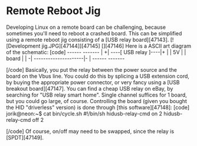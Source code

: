 # Remote Reboot Jig
Developing Linux on a remote board can be challenging, because sometimes you'll need to reboot a crashed board. This can be simplified using a remote reboot jig consisting of a [USB relay board][47143]. 
[![Development jig.JPG][47144]][47145]
[][47146]
Here is a ASCII art diagram of the schematic: 
[code] 
     ------                        -------
    |     +| ----[ USB relay ]----|+      |
    | 5V   |                      | board |
    |     -| ---------------------|-      |
     ------                        -------
    
[/code]
Basically, you put the relay between the power source and the board on the Vbus line. You could do this by splicing a USB extension cord, by buying the appropriate power connector, or very fancy using a [USB breakout board][47147]. 
You can find a cheap USB relay on eBay, by searching for "USB relay smart home". Single channel suffices for 1 board, but you could go large, of course. Controlling the board (given you bought the HID "driverless" version) is done through [this software][47148]: 
[code] 
    jorik@neon:~$ cat bin/cycle.sh 
    #!/bin/sh
    hidusb-relay-cmd on 2
    hidusb-relay-cmd off 2
    
[/code]
Of course, on/off may need to be swapped, since the relay is [SPDT][47149].
